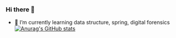 ### Hi there 👋
- 🌱 I’m currently learning data structure, spring, digital forensics
[![Anurag's GitHub stats](https://github-readme-stats.vercel.app/api?betty214=anuraghazra)](https://github.com/anuraghazra/github-readme-stats)
<!--
**betty214/betty214** is a ✨ _special_ ✨ repository because its `README.md` (this file) appears on your GitHub profile.

Here are some ideas to get you started:

- 🔭 I’m currently working on ...

- 👯 I’m looking to collaborate on ...
- 🤔 I’m looking for help with ...
- 💬 Ask me about ...
- 📫 How to reach me: ...
- 😄 Pronouns: ...
- ⚡ Fun fact: ...
-->
